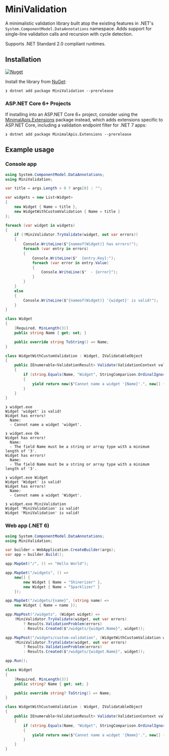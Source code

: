 # MiniValidation
A minimalistic validation library built atop the existing features in .NET's `System.ComponentModel.DataAnnotations` namespace. Adds support for single-line validation calls and recursion with cycle detection.

Supports .NET Standard 2.0 compliant runtimes.

## Installation
[![Nuget](https://img.shields.io/nuget/v/MiniValidation)](https://www.nuget.org/packages/MiniValidation/)

Install the library from [NuGet](https://www.nuget.org/packages/MiniValidation):
``` console
❯ dotnet add package MiniValidation --prerelease
```

### ASP.NET Core 6+ Projects
If installing into an ASP.NET Core 6+ project, consider using the [MinimalApis.Extensions](https://www.nuget.org/packages/MinimalApis.Extensions) package instead, which adds extensions specific to ASP.NET Core, including a validation endpoint filter for .NET 7 apps:
``` console
❯ dotnet add package MinimalApis.Extensions --prerelease
```

## Example usage

### Console app
```csharp
using System.ComponentModel.DataAnnotations;
using MiniValidation;

var title = args.Length > 0 ? args[0] : "";

var widgets = new List<Widget>
{
    new Widget { Name = title },
    new WidgetWithCustomValidation { Name = title }
};

foreach (var widget in widgets)
{
    if (!MiniValidator.TryValidate(widget, out var errors))
    {
        Console.WriteLine($"{nameof(Widget)} has errors!");
        foreach (var entry in errors)
        {
            Console.WriteLine($"  {entry.Key}:");
            foreach (var error in entry.Value)
            {
                Console.WriteLine($"  - {error}");
            }
        }
    }
    else
    {
        Console.WriteLine($"{nameof(Widget)} '{widget}' is valid!");
    }
}

class Widget
{
    [Required, MinLength(3)]
    public string Name { get; set; }

    public override string ToString() => Name;
}

class WidgetWithCustomValidation : Widget, IValidatableObject
{
    public IEnumerable<ValidationResult> Validate(ValidationContext validationContext)
    {
        if (string.Equals(Name, "Widget", StringComparison.OrdinalIgnoreCase))
        {
            yield return new($"Cannot name a widget '{Name}'.", new[] { nameof(Name) });
        }
    }
}
```
``` console
❯ widget.exe
Widget 'widget' is valid!
Widget has errors!
  Name:
  - Cannot name a widget 'widget'.

❯ widget.exe Ok
Widget has errors!
  Name:
  - The field Name must be a string or array type with a minimum length of '3'.
Widget has errors!
  Name:
  - The field Name must be a string or array type with a minimum length of '3'.

❯ widget.exe Widget
Widget 'Widget' is valid!
Widget has errors!
  Name:
  - Cannot name a widget 'Widget'.

❯ widget.exe MiniValidation
Widget 'MiniValidation' is valid!
Widget 'MiniValidation' is valid!
```

### Web app (.NET 6)
```csharp
using System.ComponentModel.DataAnnotations;
using MiniValidation;

var builder = WebApplication.CreateBuilder(args);
var app = builder.Build();

app.MapGet("/", () => "Hello World");

app.MapGet("/widgets", () =>
    new[] {
        new Widget { Name = "Shinerizer" },
        new Widget { Name = "Sparklizer" }
    });

app.MapGet("/widgets/{name}", (string name) =>
    new Widget { Name = name });

app.MapPost("/widgets", (Widget widget) =>
    !MiniValidator.TryValidate(widget, out var errors)
        ? Results.ValidationProblem(errors)
        : Results.Created($"/widgets/{widget.Name}", widget));

app.MapPost("/widgets/custom-validation", (WidgetWithCustomValidation widget) =>
    !MiniValidator.TryValidate(widget, out var errors)
        ? Results.ValidationProblem(errors)
        : Results.Created($"/widgets/{widget.Name}", widget));

app.Run();

class Widget
{
    [Required, MinLength(3)]
    public string? Name { get; set; }

    public override string? ToString() => Name;
}

class WidgetWithCustomValidation : Widget, IValidatableObject
{
    public IEnumerable<ValidationResult> Validate(ValidationContext validationContext)
    {
        if (string.Equals(Name, "Widget", StringComparison.OrdinalIgnoreCase))
        {
            yield return new($"Cannot name a widget '{Name}'.", new[] { nameof(Name) });
        }
    }
}

```
